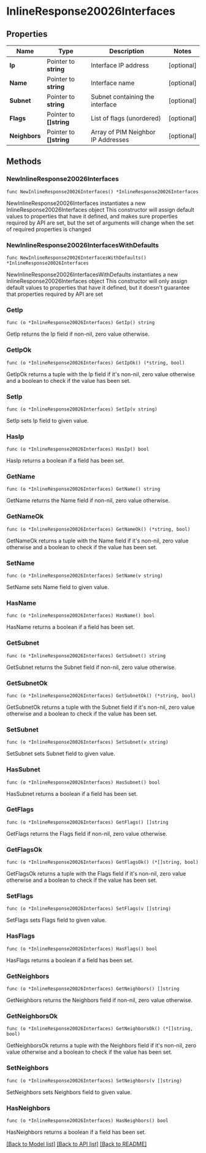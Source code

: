 # InlineResponse20026Interfaces

## Properties

Name | Type | Description | Notes
------------ | ------------- | ------------- | -------------
**Ip** | Pointer to **string** | Interface IP address | [optional] 
**Name** | Pointer to **string** | Interface name | [optional] 
**Subnet** | Pointer to **string** | Subnet containing the interface | [optional] 
**Flags** | Pointer to **[]string** | List of flags (unordered) | [optional] 
**Neighbors** | Pointer to **[]string** | Array of PIM Neighbor IP Addresses | [optional] 

## Methods

### NewInlineResponse20026Interfaces

`func NewInlineResponse20026Interfaces() *InlineResponse20026Interfaces`

NewInlineResponse20026Interfaces instantiates a new InlineResponse20026Interfaces object
This constructor will assign default values to properties that have it defined,
and makes sure properties required by API are set, but the set of arguments
will change when the set of required properties is changed

### NewInlineResponse20026InterfacesWithDefaults

`func NewInlineResponse20026InterfacesWithDefaults() *InlineResponse20026Interfaces`

NewInlineResponse20026InterfacesWithDefaults instantiates a new InlineResponse20026Interfaces object
This constructor will only assign default values to properties that have it defined,
but it doesn't guarantee that properties required by API are set

### GetIp

`func (o *InlineResponse20026Interfaces) GetIp() string`

GetIp returns the Ip field if non-nil, zero value otherwise.

### GetIpOk

`func (o *InlineResponse20026Interfaces) GetIpOk() (*string, bool)`

GetIpOk returns a tuple with the Ip field if it's non-nil, zero value otherwise
and a boolean to check if the value has been set.

### SetIp

`func (o *InlineResponse20026Interfaces) SetIp(v string)`

SetIp sets Ip field to given value.

### HasIp

`func (o *InlineResponse20026Interfaces) HasIp() bool`

HasIp returns a boolean if a field has been set.

### GetName

`func (o *InlineResponse20026Interfaces) GetName() string`

GetName returns the Name field if non-nil, zero value otherwise.

### GetNameOk

`func (o *InlineResponse20026Interfaces) GetNameOk() (*string, bool)`

GetNameOk returns a tuple with the Name field if it's non-nil, zero value otherwise
and a boolean to check if the value has been set.

### SetName

`func (o *InlineResponse20026Interfaces) SetName(v string)`

SetName sets Name field to given value.

### HasName

`func (o *InlineResponse20026Interfaces) HasName() bool`

HasName returns a boolean if a field has been set.

### GetSubnet

`func (o *InlineResponse20026Interfaces) GetSubnet() string`

GetSubnet returns the Subnet field if non-nil, zero value otherwise.

### GetSubnetOk

`func (o *InlineResponse20026Interfaces) GetSubnetOk() (*string, bool)`

GetSubnetOk returns a tuple with the Subnet field if it's non-nil, zero value otherwise
and a boolean to check if the value has been set.

### SetSubnet

`func (o *InlineResponse20026Interfaces) SetSubnet(v string)`

SetSubnet sets Subnet field to given value.

### HasSubnet

`func (o *InlineResponse20026Interfaces) HasSubnet() bool`

HasSubnet returns a boolean if a field has been set.

### GetFlags

`func (o *InlineResponse20026Interfaces) GetFlags() []string`

GetFlags returns the Flags field if non-nil, zero value otherwise.

### GetFlagsOk

`func (o *InlineResponse20026Interfaces) GetFlagsOk() (*[]string, bool)`

GetFlagsOk returns a tuple with the Flags field if it's non-nil, zero value otherwise
and a boolean to check if the value has been set.

### SetFlags

`func (o *InlineResponse20026Interfaces) SetFlags(v []string)`

SetFlags sets Flags field to given value.

### HasFlags

`func (o *InlineResponse20026Interfaces) HasFlags() bool`

HasFlags returns a boolean if a field has been set.

### GetNeighbors

`func (o *InlineResponse20026Interfaces) GetNeighbors() []string`

GetNeighbors returns the Neighbors field if non-nil, zero value otherwise.

### GetNeighborsOk

`func (o *InlineResponse20026Interfaces) GetNeighborsOk() (*[]string, bool)`

GetNeighborsOk returns a tuple with the Neighbors field if it's non-nil, zero value otherwise
and a boolean to check if the value has been set.

### SetNeighbors

`func (o *InlineResponse20026Interfaces) SetNeighbors(v []string)`

SetNeighbors sets Neighbors field to given value.

### HasNeighbors

`func (o *InlineResponse20026Interfaces) HasNeighbors() bool`

HasNeighbors returns a boolean if a field has been set.


[[Back to Model list]](../README.md#documentation-for-models) [[Back to API list]](../README.md#documentation-for-api-endpoints) [[Back to README]](../README.md)


